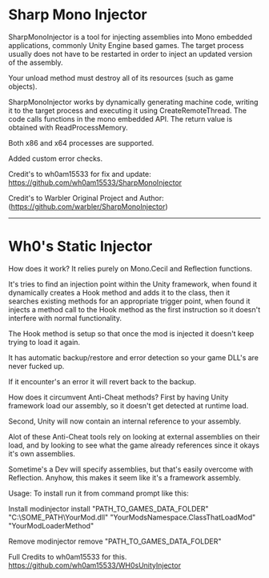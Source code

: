 # Sharp Mono Injector

SharpMonoInjector is a tool for injecting assemblies into Mono embedded applications, commonly Unity Engine based games. The target process usually does not have to be restarted in order to inject an updated version of the assembly.

Your unload method must destroy all of its resources (such as game objects).

SharpMonoInjector works by dynamically generating machine code, writing it to the target process and executing it using CreateRemoteThread. The code calls functions in the mono embedded API. The return value is obtained with ReadProcessMemory.

Both x86 and x64 processes are supported.

Added custom error checks.

Credit's to wh0am15533 for fix and update: https://github.com/wh0am15533/SharpMonoInjector

Credit's to Warbler Original Project and Author: (https://github.com/warbler/SharpMonoInjector)

--------------------------------------------------------------------------------------------------------------------------------------------------------------------------
# Wh0's Static Injector

How does it work?
It relies purely on Mono.Cecil and Reflection functions.

It's tries to find an injection point within the Unity framework, when found it dynamically creates a Hook method and adds it to the class, then it searches existing methods for an appropriate trigger point, when found it injects a method call to the Hook method as the first instruction so it doesn't interfere with normal functionality.

The Hook method is setup so that once the mod is injected it doesn't keep trying to load it again.

It has automatic backup/restore and error detection so your game DLL's are never fucked up.

If it encounter's an error it will revert back to the backup.

How does it circumvent Anti-Cheat methods?
First by having Unity framework load our assembly, so it doesn't get detected at runtime load.

Second, Unity will now contain an internal reference to your assembly. 

Alot of these Anti-Cheat tools rely on looking at external assemblies on their load, and by looking to see what the game already references since it okays it's own assemblies.

Sometime's a Dev will specify assemblies, but that's easily overcome with Reflection. Anyhow, this makes it seem like it's a framework assembly.


Usage:
To install run it from command prompt like this:

Install
modinjector install "PATH_TO_GAMES_DATA_FOLDER" "C:\SOME_PATH\YourMod.dll" "YourModsNamespace.ClassThatLoadMod" "YourModLoaderMethod"

Remove
modinjector remove "PATH_TO_GAMES_DATA_FOLDER"



Full Credits to wh0am15533 for this. https://github.com/wh0am15533/WH0sUnityInjector
